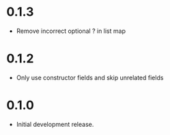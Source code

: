 # 0.1.3

* Remove incorrect optional ? in list map

# 0.1.2

* Only use constructor fields and skip unrelated fields

# 0.1.0

* Initial development release.